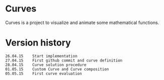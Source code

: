 Curves
===============

Curves is a project to visualize and animate some mathematical functions.

Version history
===============

    26.04.15    Start implementation
    27.04.15    First github commit and curve definition
    28.04.15    Curve solution procedure
    01.05.15    Custom Curve and Curve composition
    05.05.15    First curve evaluation
